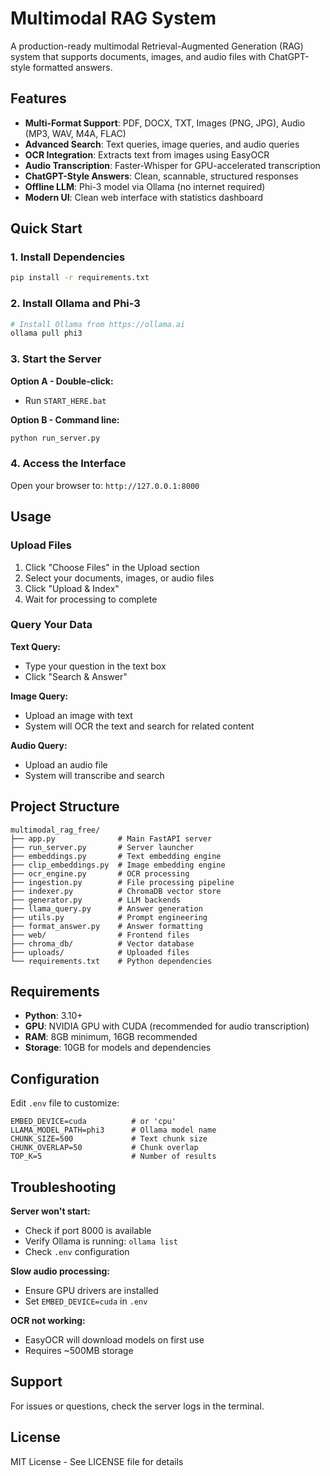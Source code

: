 # Multimodal RAG System

A production-ready multimodal Retrieval-Augmented Generation (RAG) system that supports documents, images, and audio files with ChatGPT-style formatted answers.

## Features

- **Multi-Format Support**: PDF, DOCX, TXT, Images (PNG, JPG), Audio (MP3, WAV, M4A, FLAC)
- **Advanced Search**: Text queries, image queries, and audio queries
- **OCR Integration**: Extracts text from images using EasyOCR
- **Audio Transcription**: Faster-Whisper for GPU-accelerated transcription
- **ChatGPT-Style Answers**: Clean, scannable, structured responses
- **Offline LLM**: Phi-3 model via Ollama (no internet required)
- **Modern UI**: Clean web interface with statistics dashboard

## Quick Start

### 1. Install Dependencies

```bash
pip install -r requirements.txt
```

### 2. Install Ollama and Phi-3

```bash
# Install Ollama from https://ollama.ai
ollama pull phi3
```

### 3. Start the Server

**Option A - Double-click:**
- Run `START_HERE.bat`

**Option B - Command line:**
```bash
python run_server.py
```

### 4. Access the Interface

Open your browser to: `http://127.0.0.1:8000`

## Usage

### Upload Files
1. Click "Choose Files" in the Upload section
2. Select your documents, images, or audio files
3. Click "Upload & Index"
4. Wait for processing to complete

### Query Your Data
**Text Query:**
- Type your question in the text box
- Click "Search & Answer"

**Image Query:**
- Upload an image with text
- System will OCR the text and search for related content

**Audio Query:**
- Upload an audio file
- System will transcribe and search

## Project Structure

```
multimodal_rag_free/
├── app.py              # Main FastAPI server
├── run_server.py       # Server launcher
├── embeddings.py       # Text embedding engine
├── clip_embeddings.py  # Image embedding engine
├── ocr_engine.py       # OCR processing
├── ingestion.py        # File processing pipeline
├── indexer.py          # ChromaDB vector store
├── generator.py        # LLM backends
├── llama_query.py      # Answer generation
├── utils.py            # Prompt engineering
├── format_answer.py    # Answer formatting
├── web/                # Frontend files
├── chroma_db/          # Vector database
├── uploads/            # Uploaded files
└── requirements.txt    # Python dependencies
```

## Requirements

- **Python**: 3.10+
- **GPU**: NVIDIA GPU with CUDA (recommended for audio transcription)
- **RAM**: 8GB minimum, 16GB recommended
- **Storage**: 10GB for models and dependencies

## Configuration

Edit `.env` file to customize:
```
EMBED_DEVICE=cuda          # or 'cpu'
LLAMA_MODEL_PATH=phi3      # Ollama model name
CHUNK_SIZE=500             # Text chunk size
CHUNK_OVERLAP=50           # Chunk overlap
TOP_K=5                    # Number of results
```

## Troubleshooting

**Server won't start:**
- Check if port 8000 is available
- Verify Ollama is running: `ollama list`
- Check `.env` configuration

**Slow audio processing:**
- Ensure GPU drivers are installed
- Set `EMBED_DEVICE=cuda` in `.env`

**OCR not working:**
- EasyOCR will download models on first use
- Requires ~500MB storage

## Support

For issues or questions, check the server logs in the terminal.

## License

MIT License - See LICENSE file for details
